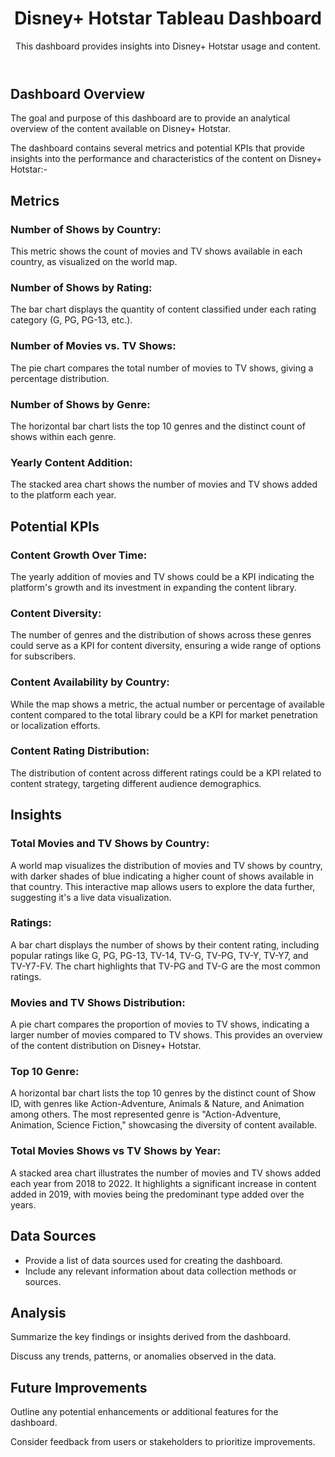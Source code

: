 <!DOCTYPE html>
<html lang="en">
<head>
    <meta charset="UTF-8">
    <meta name="viewport" content="width=device-width, initial-scale=1.0">
</head>
<body>
    <header>
        <h1>Disney+ Hotstar Tableau Dashboard</h1>
        <p>This dashboard provides insights into Disney+ Hotstar usage and content.</p>
    </header>
    <main>
        <h2>Dashboard Overview</h2>
        <p>The goal and purpose of this dashboard are to provide an analytical overview of the content available on Disney+ Hotstar.</p>
        <p>The dashboard contains several metrics and potential KPIs that provide insights into the performance and characteristics of the content on Disney+ Hotstar:-
          <h2>Metrics</h2>
        <h3>Number of Shows by Country:</h3>
        <p>This metric shows the count of movies and TV shows available in each country, as visualized on the world map.</p>
         <h3>Number of Shows by Rating:</h3>
        <p>The bar chart displays the quantity of content classified under each rating category (G, PG, PG-13, etc.).</p>
        <h3>Number of Movies vs. TV Shows:</h3>
        <p>The pie chart compares the total number of movies to TV shows, giving a percentage distribution.</p>
        <h3>Number of Shows by Genre:</h3>
        <p>The horizontal bar chart lists the top 10 genres and the distinct count of shows within each genre.</p>
        <h3>Yearly Content Addition:</h3>
        <p>The stacked area chart shows the number of movies and TV shows added to the platform each year.</p>
        <h2>Potential KPIs</h2>
        <h3>Content Growth Over Time:</h3>
        <p>The yearly addition of movies and TV shows could be a KPI indicating the platform's growth and its investment in expanding the content library.</p>
        <h3>Content Diversity:</h3>
        <p>The number of genres and the distribution of shows across these genres could serve as a KPI for content diversity, ensuring a wide range of options for subscribers.</p>
        <h3>Content Availability by Country:</h3>
        <p>While the map shows a metric, the actual number or percentage of available content compared to the total library could be a KPI for market penetration or localization efforts.</p>
        <h3>Content Rating Distribution:</h3>
        <p>The distribution of content across different ratings could be a KPI related to content strategy, targeting different audience demographics.</p>
        <h2>Insights</h2>
        <h3>Total Movies and TV Shows by Country:</h3>
        <p>A world map visualizes the distribution of movies and TV shows by country, with darker shades of blue indicating a higher count of shows available in that country. This interactive map allows users to explore the data further, suggesting it's a live data visualization.</p>
        
   <h3>Ratings:</h3>
        <p>A bar chart displays the number of shows by their content rating, including popular ratings like G, PG, PG-13, TV-14, TV-G, TV-PG, TV-Y, TV-Y7, and TV-Y7-FV. The chart highlights that TV-PG and TV-G are the most common ratings.</p>
        
  <h3>Movies and TV Shows Distribution:</h3>
    <p>A pie chart compares the proportion of movies to TV shows, indicating a larger number of movies compared to TV shows. This provides an overview of the content distribution on Disney+ Hotstar.</p>
        
   <h3>Top 10 Genre:</h3>
    <p>A horizontal bar chart lists the top 10 genres by the distinct count of Show ID, with genres like Action-Adventure, Animals & Nature, and Animation among others. The most represented genre is "Action-Adventure, Animation, Science Fiction," showcasing the diversity of content available.</p>
        
  <h3>Total Movies Shows vs TV Shows by Year:</h3>
   <p>A stacked area chart illustrates the number of movies and TV shows added each year from 2018 to 2022. It highlights a significant increase in content added in 2019, with movies being the predominant type added over the years.</p>
        
  <h2>Data Sources</h2>
        <ul>
            <li>Provide a list of data sources used for creating the dashboard.</li>
            <li>Include any relevant information about data collection methods or sources.</li>
        </ul>
        
   <h2>Analysis</h2>
        <p>Summarize the key findings or insights derived from the dashboard.</p>
        <p>Discuss any trends, patterns, or anomalies observed in the data.</p>
        
  <h2>Future Improvements</h2>
        <p>Outline any potential enhancements or additional features for the dashboard.</p>
        <p>Consider feedback from users or stakeholders to prioritize improvements.</p>
    </main>
    
</body>
</html>

